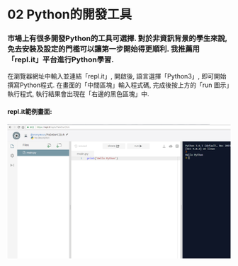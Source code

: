 # 02 Python的開發工具

### 市場上有很多開發Python的工具可選擇. 對於非資訊背景的學生來說, 免去安裝及設定的門檻可以讓第一步開始得更順利. 我推薦用「repl.it」平台進行Python學習. 

在瀏覽器網址中輸入並連結「repl.it」, 開啟後, 語言選擇「Python3」, 即可開始撰寫Python程式.
在畫面的「中間區塊」輸入程式碼, 完成後按上方的「run 圖示」執行程式, 執行結果會出現在「右邊的黑色區塊」中.

#### repl.it範例畫面:
![GitHub Logo](/images/02-1-1.jpg)



